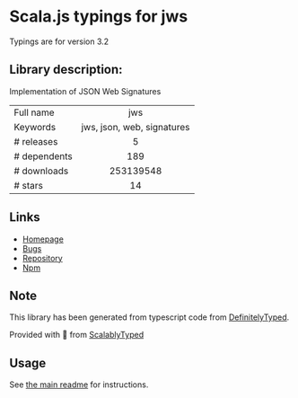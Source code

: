 
# Scala.js typings for jws

Typings are for version 3.2

## Library description:
Implementation of JSON Web Signatures

|                    |                 |
| ------------------ | :-------------: |
| Full name          | jws |
| Keywords           | jws, json, web, signatures |
| # releases         | 5 |
| # dependents       | 189 |
| # downloads        | 253139548 |
| # stars            | 14 |

## Links
- [Homepage](https://github.com/brianloveswords/node-jws#readme)
- [Bugs](https://github.com/brianloveswords/node-jws/issues)
- [Repository](https://github.com/brianloveswords/node-jws)
- [Npm](https://www.npmjs.com/package/jws)
    


## Note
This library has been generated from typescript code from [DefinitelyTyped](https://definitelytyped.org).

Provided with :purple_heart: from [ScalablyTyped](https://github.com/oyvindberg/ScalablyTyped)

## Usage
See [the main readme](../../readme.md) for instructions.


